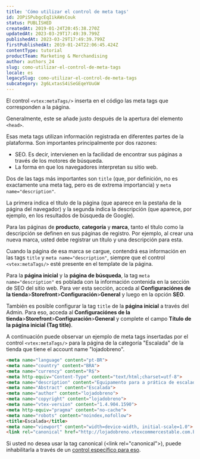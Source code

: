 ```yaml
---
title: 'Cómo utilizar el control de meta tags'
id: 2OPiSPubgcEqIikAWsCouk
status: PUBLISHED
createdAt: 2019-01-24T20:45:38.270Z
updatedAt: 2023-03-29T17:49:39.799Z
publishedAt: 2023-03-29T17:49:39.799Z
firstPublishedAt: 2019-01-24T22:06:45.424Z
contentType: tutorial
productTeam: Marketing & Merchandising
author: authors_24
slug: como-utilizar-el-control-de-meta-tags
locale: es
legacySlug: como-utilizar-el-control-de-meta-tags
subcategory: 2g6LxtasS4iSeGEqeYUuGW
---
```


El control `<vtex:metaTags/>` inserta en el código las meta tags que corresponden a la página.

Generalmente, este se añade justo después de la apertura del elemento `<head>`.

Esas meta tags utilizan información registrada en diferentes partes de la plataforma. Son importantes principalmente por dos razones:
- SEO. Es decir, intervienen en la facilidad de encontrar sus páginas a través de los motores de búsqueda.
- La forma en que los navegadores interpretan su sitio web.

Dos de las tags más importantes son `title` (que, por definición, no es exactamente una meta tag, pero es de extrema importancia) y `meta name="description"`.

La primera indica el título de la página (que aparece en la pestaña de la página del navegador) y la segunda indica la descripción (que aparece, por ejemplo, en los resultados de búsqueda de Google).

Para las páginas de __producto__, __categoría__ y __marca__, tanto el título como la descripción se definen en sus páginas de registro. Por ejemplo, al crear una nueva marca, usted debe registrar un título y una descripción para esta.

Cuando la página de esa marca se cargue, contendrá esa información en las tags `title` y `meta name="description"`, siempre que el control `<vtex:metaTags/>` esté presente en el template de la página.

Para la __página inicial__ y la __página de búsqueda__, la tag `meta name="description"` es poblada con la información contenida en la sección de SEO del sitio web. Para ver esta sección, acceda al  __Configuraciónes de la tienda__>__Storefront__>__Configuración__>__General__ y luego en la opción __SEO__.

También es posible configurar la tag `title` de la __página inicial__ a través del Admin. Para eso, acceda al  __Configuraciónes de la tienda__>__Storefront__>__Configuración__>__General__ y complete el campo __Título de la página inicial (Tag title)__.

A continuación puede observar un ejemplo de meta tags insertadas por el control `<vtex:metaTags/>` para la página de la categoría "Escalada" de la tienda que tiene el account name "lojadobreno".

```html
<meta name="language" content="pt-BR">
<meta name="country" content="BRA">
<meta name="currency" content="R$">
<meta http-equiv="Content-Type" content="text/html;charset=utf-8">
<meta name="description" content="Equipamento para a prática de escalada em rocha, indoor e no gelo.">
<meta name="Abstract" content="Escalada">
<meta name="author" content="lojadobreno">
<meta name="copyright" content="lojadobreno">
<meta name="vtex-version" content="1.4.904.1590">
<meta http-equiv="pragma" content="no-cache">
<meta name="robots" content="noindex,nofollow">
<title>Escalada</title>
<meta name="viewport" content="width=device-width, initial-scale=1.0">
<link rel="canonical" href="http://lojadobreno.vtexcommercestable.com.br/escalada">
```

<div class="alert alert-info">
Si usted no desea usar la tag canonical (&lt;link rel="canonical"&gt;), puede inhabilitarla a través de un <a href="http://help.vtex.com/es/faq/control-para-deshabilitar-la-tag-canonical">control específico para eso</a>.
</div>
